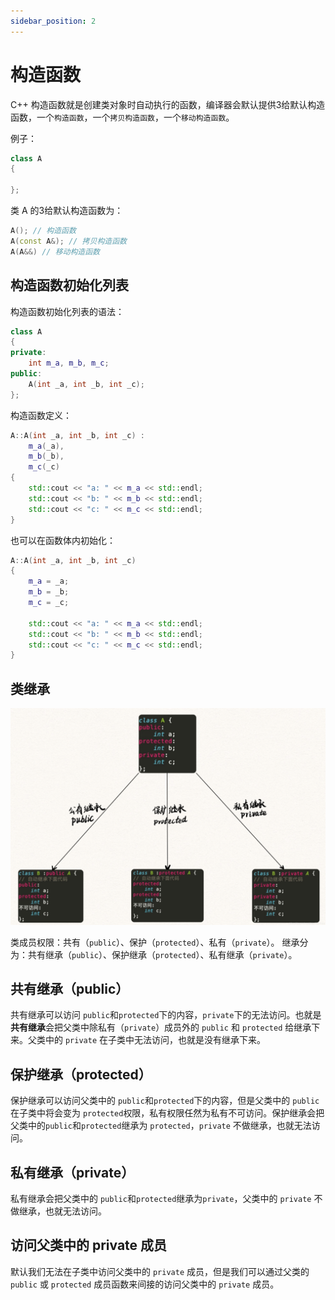 ```yaml
---
sidebar_position: 2
---
```


# 构造函数

C++ 构造函数就是创建类对象时自动执行的函数，编译器会默认提供3给默认构造函数，一个`构造函数`，一个`拷贝构造函数`，一个`移动构造函数`。

例子：
```cpp
class A
{

};
```

类 A 的3给默认构造函数为：
```cpp
A(); // 构造函数
A(const A&); // 拷贝构造函数
A(A&&) // 移动构造函数
```

## 构造函数初始化列表
构造函数初始化列表的语法：
```cpp
class A
{
private:
	int m_a, m_b, m_c;
public:
	A(int _a, int _b, int _c);
};
```
构造函数定义：
```cpp
A::A(int _a, int _b, int _c) :
	m_a(_a),
	m_b(_b),
	m_c(_c)
{
	std::cout << "a: " << m_a << std::endl;
	std::cout << "b: " << m_b << std::endl;
	std::cout << "c: " << m_c << std::endl;
}
```

也可以在函数体内初始化：
```cpp
A::A(int _a, int _b, int _c)
{
	m_a = _a;
	m_b = _b;
	m_c = _c;

	std::cout << "a: " << m_a << std::endl;
	std::cout << "b: " << m_b << std::endl;
	std::cout << "c: " << m_c << std::endl;
}
```

## 类继承
![image](images/cplusplus_0001.png)

类成员权限：共有（`public`）、保护（`protected`）、私有（`private`）。
继承分为：共有继承（`public`）、保护继承（`protected`）、私有继承（`private`）。

## 共有继承（public）

共有继承可以访问 `public`和`protected`下的内容，`private`下的无法访问。也就是**共有继承**会把父类中除私有（`private`）成员外的 `public` 和 `protected` 给继承下来。父类中的 `private` 在子类中无法访问，也就是没有继承下来。

## 保护继承（protected）

保护继承可以访问父类中的 `public`和`protected`下的内容，但是父类中的 `public` 在子类中将会变为 `protected`权限，私有权限任然为私有不可访问。保护继承会把父类中的`public`和`protected`继承为 `protected`，`private` 不做继承，也就无法访问。

## 私有继承（private）

私有继承会把父类中的 `public`和`protected`继承为`private`，父类中的 `private` 不做继承，也就无法访问。

## 访问父类中的 private 成员

默认我们无法在子类中访问父类中的 `private` 成员，但是我们可以通过父类的 `public` 或 `protected` 成员函数来间接的访问父类中的 `private` 成员。
